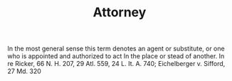---
title: Attorney
letter: A
permalink: "/definitions/attorney.html"
body: In the most general sense this term denotes an agent or substitute, or one who
  is appointed and authorized to act In the place or stead of another. In re Ricker,
  66 N. H. 207, 29 Atl. 559, 24 L. It. A. 740; Eichelberger v. Sifford, 27 Md. 320
published_at: '2018-07-07'
source: Black's Law Dictionary
layout: post
---